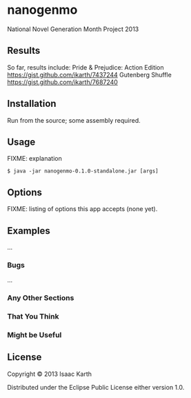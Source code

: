 # nanogenmo

National Novel Generation Month Project 2013 

## Results

So far, results include:
Pride & Prejudice: Action Edition https://gist.github.com/ikarth/7437244
Gutenberg Shuffle https://gist.github.com/ikarth/7687240

## Installation

Run from the source; some assembly required.

## Usage

FIXME: explanation

    $ java -jar nanogenmo-0.1.0-standalone.jar [args]

## Options

FIXME: listing of options this app accepts (none yet). 

## Examples

...

### Bugs

...

### Any Other Sections
### That You Think
### Might be Useful

## License

Copyright © 2013 Isaac Karth

Distributed under the Eclipse Public License either version 1.0.
